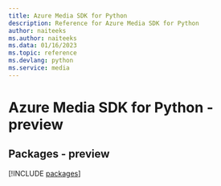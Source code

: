 ```yaml
---
title: Azure Media SDK for Python
description: Reference for Azure Media SDK for Python
author: naiteeks
ms.author: naiteeks
ms.data: 01/16/2023
ms.topic: reference
ms.devlang: python
ms.service: media
---
```

# Azure Media SDK for Python - preview
## Packages - preview
[!INCLUDE [packages](media-index.md)]